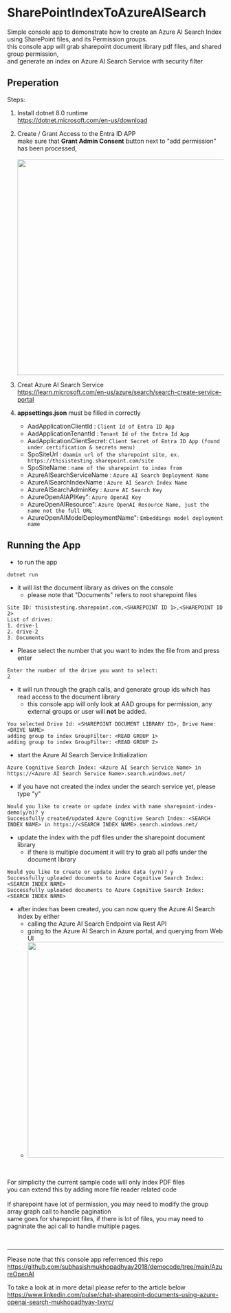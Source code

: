 SharePointIndexToAzureAISearch
============

Simple console app to demonstrate how to create an Azure AI Search Index using SharePoint files, and its Permission groups.\
this console app will grab sharepoint document library pdf files, and shared group permission,\
and generate an index on Azure AI Search Service with security filter

Preperation
------------

Steps:
1. Install dotnet 8.0 runtime\
    https://dotnet.microsoft.com/en-us/download

2. Create / Grant Access to the Entra ID APP\
make sure that **Grant Admin Consent** button next to "add permission" has been processed,\
\
    [<img src="./img/aad-permission.png" width="500"/>](aad-permission.png)

3. Creat Azure AI Search Service\
https://learn.microsoft.com/en-us/azure/search/search-create-service-portal

4. **appsettings.json** must be filled in correctly

    * AadApplicationClientId : `Client Id of Entra ID App`
    * AadApplicationTenantId : `Tenant Id of the Entra Id App`
    * AadApplicationClientSecret: `Client Secret of Entra ID App (found under certification & secrets menu)`
    * SpoSiteUrl : `doamin url of the sharepoint site, ex. https://thisistesting.sharepoint.com/site`
    * SpoSiteName : `name of the sharepoint to index from`
    * AzureAISearchServiceName :  `Azure AI Search Deployment Name`
    * AzureAISearchIndexName : `Azure AI Search Index Name`
    * AzureAISearchAdminKey : `Azure AI Search Key`
    * AzureOpenAIAPIKey": `Azure OpenAI Key`
    * AzureOpenAIResource": `Azure OpenAI Resource Name, just the name not the full URL`
    * AzureOpenAIModelDeploymentName": `Embeddings model deployment name`

Running the App
------------
* to run the app
```
dotnet run
```

* it will list the document library as drives on the console
    * please note that "Documents" refers to root sharepoint files
```
Site ID: thisistesting.sharepoint.com,<SHAREPOINT ID 1>,<SHAREPOINT ID 2>
List of drives:
1. drive-1
2. drive-2
3. Documents
```

* Please select the number that you want to index the file from and press enter
```
Enter the number of the drive you want to select:
2
```

* it will run through the graph calls, and generate group ids which has read access to the document library
    * this console app will only look at AAD groups for permission, any external groups or user will **not** be added.
```
You selected Drive Id: <SHAREPOINT DOCUMENT LIBRARY ID>, Drive Name: <DRIVE NAME>
adding group to index GroupFilter: <READ GROUP 1>
adding group to index GroupFilter: <READ GROUP 2>
```

* start the Azure AI Search Service Initialization
```
Azure Cognitive Search Index: <Azure AI Search Service Name> in https://<Azure AI Search Service Name>.search.windows.net/
```

* if you have not created the index under the search service yet, please type "y"
```
Would you like to create or update index with name sharepoint-index-demo(y/n)? y
Successfully created/updated Azure Cognitive Search Index: <SEARCH INDEX NAME> in https://<SEARCH INDEX NAME>.search.windows.net/
```

* update the index with the pdf files under the sharepoint document library
    * if there is multiple document it will try to grab all pdfs under the document library
```
Would you like to create or update index data (y/n)? y
Successfully uploaded documents to Azure Cognitive Search Index: <SEARCH INDEX NAME>
Successfully uploaded documents to Azure Cognitive Search Index: <SEARCH INDEX NAME>
```

* after index has been created, you can now query the Azure AI Search Index by either
    * calling the Azure AI Search Endpoint via Rest API
    * going to the Azure AI Search in Azure portal, and querying from Web UI
    * [<img src="./img/search-example.png" width="500"/>](search-example.png)


&nbsp;

For simplicity the current sample code will only index PDF files\
you can extend this by adding more file reader related code\
\
If sharepoint have lot of permission, you may need to modify the group array graph call to handle pagination\
same goes for sharepoint files, if there is lot of files, you may need to pagninate the api call to handle multiple pages.

&nbsp;
___
Please note that this console app referrenced this repo\
https://github.com/subhasishmukhopadhyay2018/democode/tree/main/AzureOpenAI

To take a look at in more detail please refer to the article below\
https://www.linkedin.com/pulse/chat-sharepoint-documents-using-azure-openai-search-mukhopadhyay-txyrc/
